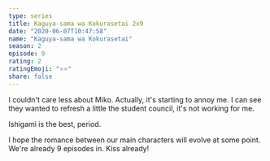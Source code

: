 ```yaml
--- 
type: series 
title: Kaguya-sama wa Kokurasetai 2x9 
date: "2020-06-07T10:47:58" 
name: "Kaguya-sama wa Kokurasetai" 
season: 2 
episode: 9 
rating: 2 
ratingEmoji: "⭐️⭐️" 
share: false 
---
```


I couldn't care less about Miko. Actually, it's starting to annoy me. I can see they wanted to refresh a little the student council, it's not working for me.

Ishigami is the best, period.

I hope the romance between our main characters will evolve at some point. We're already 9 episodes in. Kiss already!
